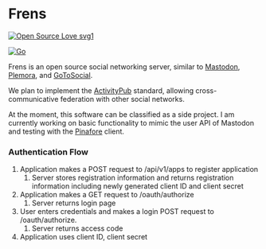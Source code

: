 # Frens

[![Open Source Love svg1](https://badges.frapsoft.com/os/v1/open-source.svg?v=103)](https://github.com/ellerbrock/open-source-badges/)

[![Go](https://img.shields.io/badge/--00ADD8?logo=go&logoColor=ffffff)](https://golang.org/)


Frens is an open source social networking server, similar to [Mastodon](https://github.com/mastodon/mastodon), [Plemora](https://github.com/Hostdon/pleroma), and [GoToSocial](https://github.com/superseriousbusiness/gotosocial).

We plan to implement the [ActivityPub](https://activitypub.rocks/) standard, allowing cross-communicative federation with other social networks.

At the moment, this software can be classified as a side project. I am currently working on basic functionality to mimic the user API of Mastodon and testing with the [Pinafore](https://github.com/Pinafore) client.  

### Authentication Flow
1. Application makes a POST request to /api/v1/apps to register application
	1. Server stores registration information and returns registration information including newly generated client ID and client secret
2. Application makes a GET request to /oauth/authorize
	1. Server returns login page
3. User enters credentials and makes a login POST request to /oauth/authorize.
	1. Server returns access code
4. Application uses client ID, client secret
